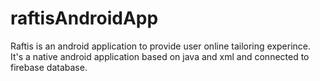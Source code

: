 # raftisAndroidApp

Raftis is an android application to provide user online tailoring experince. It's a native android application based on java and xml and connected to firebase database.
